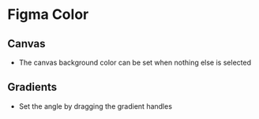 # Figma Color

## Canvas

- The canvas background color can be set when nothing else is selected

## Gradients

- Set the angle by dragging the gradient handles
